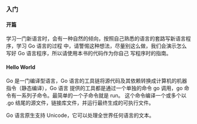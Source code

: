 ### 入门
#### 开篇
学习一门新语言时，会有一种自然的倾向，按照自己熟悉的语言的套路写新语言程序，学习 Go 语言的过程
中，请警惕这种想法，尽量别这么做，我们会演示怎么写好 Go 语言程序，所以请使用本书的代码作为你自己
写程序时的指南。

#### Hello World
Go 是一门编译型语言，Go 语言的工具链将源代码及其依赖转换成计算机的机器指令（静态编译），Go 语言
提供的工具都是通过一个单独的命令 go 调用，go 命令有一系列子命令。最简单的一个子命令就是 run。
这个命令编译一个或多个以 .go 结尾的源文件，链接库文件，并运行最终生成的可执行文件。

Go 语言原生支持 Unicode，它可以处理全世界任何语言的文本。

